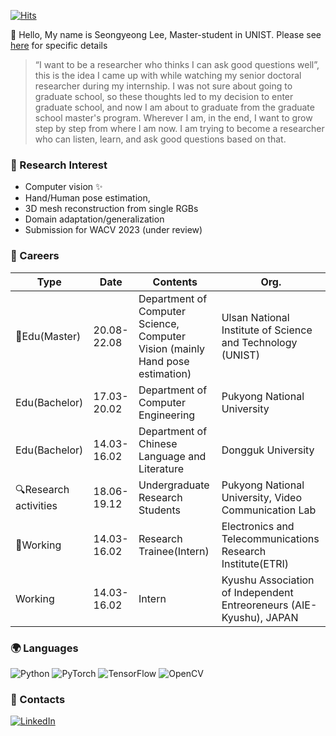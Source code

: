 

 [![Hits](https://hits.seeyoufarm.com/api/count/incr/badge.svg?url=https%3A%2F%2Fgithub.com%2Fswanilee%2Fhit-counter&count_bg=%2379C83D&title_bg=%23555555&icon=&icon_color=%23E7E7E7&title=hits&edge_flat=false)](https://hits.seeyoufarm.com)

👋 Hello, My name is Seongyeong Lee, Master-student in UNIST.
   Please see [here] for specific details

> “I want to be a researcher who thinks I can ask good questions well”, this is the idea I came up with while watching my senior doctoral researcher during my internship. I was not sure about going to graduate school, so these thoughts led to my decision to enter graduate school, and now I am about to graduate from the graduate school master's program. 
> Wherever I am, in the end, I want to grow step by step from where I am now. I am trying to become a researcher who can listen, learn, and ask good questions based on that.



### 💙 Research Interest 
- Computer vision ✨
- Hand/Human pose estimation, 
- 3D mesh reconstruction from single RGBs
- Domain adaptation/generalization
- Submission for WACV 2023 (under review)


### 💚 Careers
|Type|Date|Contents|Org.|
|------|---|---|---|
|📖Edu(Master)|20.08-22.08|Department of Computer Science, Computer Vision (mainly Hand pose estimation) |Ulsan National Institute of Science and Technology (UNIST)|
|Edu(Bachelor)|17.03-20.02|Department of Computer Engineering|Pukyong National University|
|Edu(Bachelor)|14.03-16.02|Department of Chinese Language and Literature |Dongguk University|
|🔍Research activities|18.06-19.12|Undergraduate Research Students| Pukyong National University, Video Communication Lab |
|📑Working|14.03-16.02| Research Trainee(Intern)|Electronics and Telecommunications Research Institute(ETRI)|
|Working|14.03-16.02|Intern|Kyushu Association of Independent Entreoreneurs (AIE-Kyushu), JAPAN|

### 🌍 Languages
![Python](https://img.shields.io/badge/python-3670A0?style=for-the-badge&logo=python&logoColor=ffdd54) ![PyTorch](https://img.shields.io/badge/PyTorch-%23EE4C2C.svg?style=for-the-badge&logo=PyTorch&logoColor=white)
![TensorFlow](https://img.shields.io/badge/TensorFlow-%23FF6F00.svg?style=for-the-badge&logo=TensorFlow&logoColor=white) ![OpenCV](https://img.shields.io/badge/opencv-%23white.svg?style=for-the-badge&logo=opencv&logoColor=white)
### 💌 Contacts
[![LinkedIn](https://img.shields.io/badge/linkedin-%230077B5.svg?style=for-the-badge&logo=linkedin&logoColor=white)](https://www.linkedin.com/in/seongyeong-lee-b99914183)


[//]: # (These are reference links used in the body of this note and get stripped out when the markdown processor does its job. There is no need to format nicely because it shouldn't be seen. Thanks SO - http://stackoverflow.com/questions/4823468/store-comments-in-markdown-syntax)
    
   [dill]: <https://github.com/joemccann/dillinger>
   [git-repo-url]: <https://github.com/joemccann/dillinger.git>
   [LinkedIn]: <https://www.linkedin.com/in/seongyeong-lee-b99914183/>
   [here]: <https://www.notion.so/Seongyeong-s-portfolio-c67706d58fba4a219ce4cb317b7c1a02>
   [markdown-it]: <https://github.com/markdown-it/markdown-it>
   [Ace Editor]: <http://ace.ajax.org>
   [node.js]: <http://nodejs.org>
   [Twitter Bootstrap]: <http://twitter.github.com/bootstrap/>
   [jQuery]: <http://jquery.com>
   [@tjholowaychuk]: <http://twitter.com/tjholowaychuk>
   [express]: <http://expressjs.com>
   [AngularJS]: <http://angularjs.org>
   [Gulp]: <http://gulpjs.com>

   [PlDb]: <https://github.com/joemccann/dillinger/tree/master/plugins/dropbox/README.md>
   [PlGh]: <https://github.com/joemccann/dillinger/tree/master/plugins/github/README.md>
   [PlGd]: <https://github.com/joemccann/dillinger/tree/master/plugins/googledrive/README.md>
   [PlOd]: <https://github.com/joemccann/dillinger/tree/master/plugins/onedrive/README.md>
   [PlMe]: <https://github.com/joemccann/dillinger/tree/master/plugins/medium/README.md>
   [PlGa]: <https://github.com/RahulHP/dillinger/blob/master/plugins/googleanalytics/README.md>
